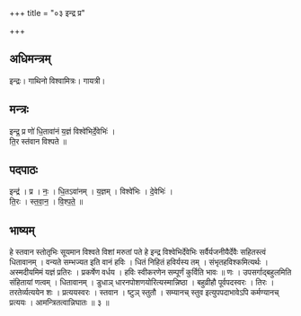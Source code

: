 +++
title = "०३ इन्द्र प्र"

+++
## अधिमन्त्रम्
इन्द्रः। गाथिनो विश्वामित्रः। गायत्री।

## मन्त्रः
इन्द्र॒ प्र णो॑ धि॒तावा॑नं य॒ज्ञं विश्वे॑भिर्दे॒वेभिः॑ ।  
ति॒र स्त॑वान विश्पते ॥

## पदपाठः
इन्द्र॑ । प्र । नः॒ । धि॒तऽवा॑नम् । य॒ज्ञम् । विश्वे॑भिः । दे॒वेभिः॑ ।  
ति॒रः । स्त॒वा॒न॒ । वि॒श्प॒ते॒ ॥

## भाष्यम्
हे स्तवान स्तोतृभिः सूयमान विश्वते विशां मरुतां पते हे इन्द्र विश्वेभिर्देवेभिः सर्वैर्यजनीयैर्देवैः सहितस्त्वं धितावानम् । वन्यते सम्भज्यत इति वानं हविः । धितं निहितं हविर्यस्य तम् । संभृतहविश्कमित्यर्थः । अस्मदीयमिमं यज्ञं प्रतिरः । प्रकर्षेण वर्धय । हविः स्वीकरणेन सम्पूर्णं कुर्विति भावः ॥ णः । उपसर्गाद्बहुलमिति संहितायां णत्वम् । धितावानम् । डुधाञ् धारनपोशणयोरित्यस्मान्निष्ठा । बहुव्रीहौ पूर्वपदस्वरः । तिरः । तरतेर्व्यत्ययेन शः । प्रत्ययस्वरः । स्तवान । ष्टुञ् स्तुतौ । सम्यानच् स्तुव इत्युपपदाभावेऽपि कर्मण्यानच् प्रत्ययः । आमन्त्रितत्वान्निघातः ॥ ३ ॥